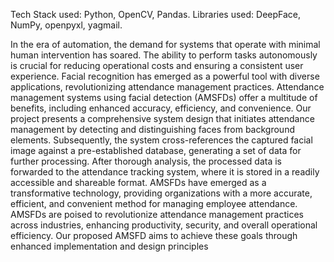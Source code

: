 Tech Stack used: Python, OpenCV, Pandas.
Libraries used: DeepFace, NumPy, openpyxl, yagmail.

In the era of automation, the demand for systems that operate with minimal human 
intervention has soared. The ability to perform tasks autonomously is crucial for 
reducing operational costs and ensuring a consistent user experience. Facial 
recognition has emerged as a powerful tool with diverse applications, 
revolutionizing attendance management practices. Attendance management 
systems using facial detection (AMSFDs) offer a multitude of benefits, including
enhanced accuracy, efficiency, and convenience.
Our project presents a comprehensive system design that initiates attendance 
management by detecting and distinguishing faces from background elements. 
Subsequently, the system cross-references the captured facial image against a
pre-established database, generating a set of data for further processing. After 
thorough analysis, the processed data is forwarded to the attendance tracking 
system, where it is stored in a readily accessible and shareable format.
AMSFDs have emerged as a transformative technology, providing organizations 
with a more accurate, efficient, and convenient method for managing employee 
attendance. AMSFDs are poised to revolutionize attendance management 
practices across industries, enhancing productivity, security, and overall 
operational efficiency. Our proposed AMSFD aims to achieve these goals through 
enhanced implementation and design principles
